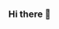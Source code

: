 ### Hi there 👋

<!--
**spencere1/spencere1** is a ✨ _special_ ✨ repository because its `README.md` (this file) appears on your GitHub profile.

Here are some ideas to get you started:

- 🔭 I’m currently working on my MBA as well.
- 🌱 I’m currently learning about how to familiarize myself with working on cars.
- 👯 I’m looking to collaborate on almost anything.
- 🤔 I’m looking for help with coding in C.
- 💬 Ask me about anything to do with powersports!
- 📫 How to reach me: spencere@iastate.edu
- 😄 Pronouns: he/him
- ⚡ Fun fact: I love to learn from others!
-->
